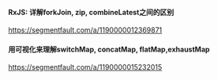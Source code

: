 #### RxJS: 详解forkJoin, zip, combineLatest之间的区别
https://segmentfault.com/a/1190000012369871

#### 用可视化来理解switchMap, concatMap, flatMap,exhaustMap
https://segmentfault.com/a/1190000015232015
